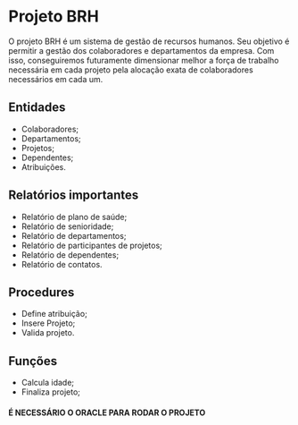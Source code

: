 # Projeto BRH


O projeto BRH é um sistema de gestão de recursos humanos. Seu objetivo é permitir a gestão dos colaboradores e departamentos da empresa. Com isso, 
conseguiremos futuramente dimensionar melhor a força de trabalho necessária em cada projeto pela alocação exata de colaboradores necessários em cada um.



  <h2>Entidades</h2>  
  
  * Colaboradores;
  * Departamentos;
  * Projetos;
  * Dependentes;
  * Atribuições.
  
  
  <h2>Relatórios importantes</h2>
  
* Relatório de plano de saúde; 
* Relatório de senioridade;
* Relatório de departamentos;
* Relatório de participantes de projetos;
* Relatório de dependentes;
* Relatório de contatos.


<h2>Procedures</h2>

* Define atribuição;
* Insere Projeto;
* Valida projeto.

<h2>Funções</h2>

* Calcula idade;
* Finaliza projeto;





<h4>É NECESSÁRIO O ORACLE PARA RODAR O PROJETO</h4>
